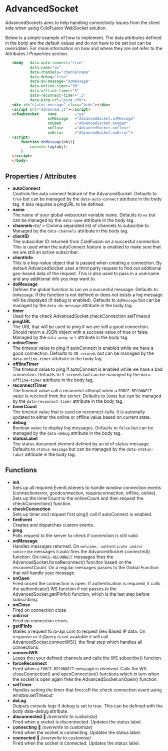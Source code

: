 # AdvancedSocket

AdvancedSockets aims to help handling connectivity issues from the client side when using ColdFusion WebSocket solution.

Below is a simple example of how to implement. The data attributes defined in the body are the default values and do not have to be set but can be overridden. For more information on how and where they are set refer to the Attributes / Properties section.

 ``` html
 	<body 	data-auto-connect="true"
 			data-name="ws"
 			data-channels="channelname"
 			data-debug="true"
 			data-do-message="doMessage"
 			data-online-timer="30"
 			data-offline-timer="5"
 			data-reconnect-timer=".5"
 			data-ping-url="ping.cfm">
 	<div id="status-message" class="hide"></div>
 	<script src="advanced.js"></script>
	<cfwebsocket 	name		="ws"
					onMessage	="AdvancedSocket.onMessage"
					onOpen		="AdvancedSocket.onOpen"
					onClose		="AdvancedSocket.onClose"
					onError		="AdvancedSocket.onError">
	<script>
		function doMessage(obj){
			console.log(obj);
		}
	</script>
	</body>
 ```

## Properties / Attributes

- __autoConnect__<br />
Controls the auto connect feature of the AdvancedSocket.
Defaults to `true` but can be managed by the `data-auto-connect` attribute in the body tag. It also requires a pingURL to be defined.
- __name__<br />
The name of your global websocket variable name.
Defaults to `ws` but can be managed by the `data-name` attribute in the body tag.
- __channels__<br/ >
Comma separated list of channels to subscribe to.
Managed by the `data-channels` attribute in the body tag.
- __clientID__<br />
The subscriber ID returned from ColdFusion on a succesful connection. This is used when the autoConnect feature is enabled to make sure that we are still an active subscriber.
- __clientInfo__<br />
This is a key-value object that is passed when creating a connection. By default AdvancedSocket uses a third party request to find out additional geo-based data of the request. This is also used to pass in a username and any additional info you may want to.
- __doMessage__<br />
Defines the global function to run on a succesful message. Defaults to `doMessage`. If the function is not defined or does not exists a log message will be displayed (if debug is enabled).
Defaults to `doMessage` but can be managed by the `data-do-message` attribute in the body tag.
- __timer__<br />
Used for the check AdvancedSocket.checkConnection setTimeout
- __pingURL__<br />
The URL that will be used to ping if we are still a good connection. Should return a JSON object with a success value of true or false.
Managed by the `data-ping-url` attribute in the body tag.
- __onlineTimer__<br />
The timeout value to ping if autoConnect is enabled while we have a good connection.
Defaults to `30 seconds` but can be managed by the `data-online-timer` attribute in the body tag.
- __offlineTimer__<br />
The timeout value to ping if autoConnect is enabled while we have a bad connection.
Defaults to `5 seconds` but can be managed by the `data-offline-timer` attribute in the body tag.
- __reconnectTimer__<br />
The timeout value call a reconnect attempt when a `FORCE-RECONNECT` value is received from the server.
Defaults to `500ms` but can be managed by the `data-reconnect-timer` attribute in the body tag.
- __timerCount__<br />
The timeout value that is used on reconnect calls. It is automally updated to either the online or offline value based on current state.
- __debug__<br />
Boolean value to display log messages.
Defaults to `false` but can be managed by the `data-debug` attribute in the body tag.
- __statusLabel__<br />
The status document element defined by an id of status-message.
Defaults to `status-message` but can be managed by the `data-status-label` attribute in the body tag.

## Functions

- __init__<br />
Sets up all required EventListeners to handle window connection events (connectionerror, goodconnection, requireconnection, offline, online). Sets up the timerCount to the onlineCount and then request the checkConnection() function.
- __checkConnection__<br />
Sets up timer and request first ping() call if autoConnect is enabled.
- __fireEvent__<br />
Creates and dispatches custom events.
- __ping__<br />
Polls request to the server to check if connection is still valid.
- __onMessage__<br />
Handles messages returned. On `welcome, authenticate and/or subscribe` messages it auto fires the AdvancedSocket.connected() function. On `FORCE-RECONNECT` messages fires the AdvancedSocket.forceReconnect() funciton based on the reconnectCount. On a regular messages passes to the Global Function that will handle your message.
- __onOpen__<br />
Fired onced the connection is open. If authentication is required, it calls the authenticate() WS function if not passes to the AdvancedSocket.getIPInfo() function, which is the last step before subscribing.
- __onClose__<br />
Fired on connection close
- __onError__<br />
Fired on connection errors
- __getIPInfo__<br />
Makes a request to ip-api.com to request Geo Based IP data. On response or if jQuery is not available it will call AdvancedSocket.connectWS(), the final step which handles all connections.
- __connectWS__<br />
Loops thru your defined channels and calls the WS subscribe() function.
- __forceReconnect__<br />
Fired when a `FORCE-RECONNECT` message is received. Calls the WS closeConnection() and openConnection() functions which in turn when the socket is open again fires the AdvancedSocket.onOpen() function.
- __setTimer__<br />
Handles setting the timer that fires off the check connection event using window.setTimeout
- __doLog__<br />
Outputs console logs if debug is set to true. This can be defined with the body data-debug attribute.
- __disconnected__ :metal: _(overwrite to customize)_<br />
Fired when a socket is disconnected. Updates the status label.
- __connecting__ :metal: _(overwrite to customize)_<br />
Fired when the socket is connecting. Updates the status label.
- __connected__ :metal: _(overwrite to customize)_<br />
Fired when the socket is connected. Updates the status label.
